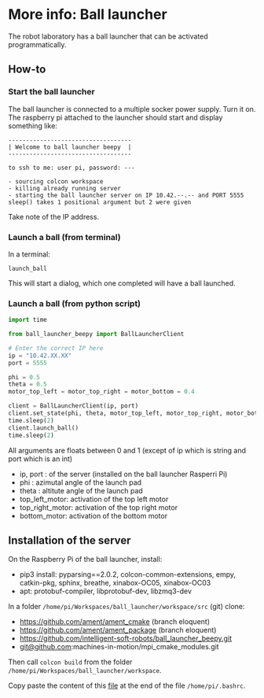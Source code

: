 # More info: Ball launcher

The robot laboratory has a ball launcher that can be activated programmatically.

## How-to

### Start the ball launcher

The ball launcher is connected to a multiple socker power supply. Turn it on. The raspberry pi attached to the launcher should start and display something like:

```
-----------------------------------
| Welcome to ball launcher beepy  |
-----------------------------------

to ssh to me: user pi, password: ---

- sourcing colcon workspace
- killing already running server
- starting the ball launcher server on IP 10.42.--.-- and PORT 5555
sleep() takes 1 positional argument but 2 were given
```

Take note of the IP address.

### Launch a ball (from terminal)

In a terminal:

```
launch_ball
``` 

This will start a dialog, which one completed will have a ball launched.


### Launch a ball (from python script)

``` python
import time

from ball_launcher_beepy import BallLauncherClient

# Enter the correct IP here
ip = "10.42.XX.XX"
port = 5555

phi = 0.5
theta = 0.5
motor_top_left = motor_top_right = motor_bottom = 0.4

client = BallLauncherClient(ip, port)
client.set_state(phi, theta, motor_top_left, motor_top_right, motor_bottom)
time.sleep(2)
client.launch_ball()
time.sleep(2)
```

All arguments are floats between 0 and 1 (except of ip which is string and port which is an int)

- ip, port : of the server (installed on the ball launcher Rasperri Pi)
- phi : azimutal angle of the launch pad
- theta : altitute angle of the launch pad
- top_left_motor: activation of the top left motor
- top_right_motor: activation of the top right motor
- bottom_motor: activation of the bottom motor

## Installation of the server

On the Raspberry Pi of the ball launcher, install:

- pip3 install: pyparsing==2.0.2, colcon-common-extensions, empy, catkin-pkg, sphinx, breathe, xinabox-OC05, xinabox-OC03
- apt: protobuf-compiler, libprotobuf-dev, libzmq3-dev

In a folder ```/home/pi/Workspaces/ball_launcher/workspace/src``` (git) clone:

- https://github.com/ament/ament_cmake (branch eloquent)
- https://github.com/ament/ament_package (branch eloquent)
- https://github.com/intelligent-soft-robots/ball_launcher_beepy.git
- git@github.com:machines-in-motion/mpi_cmake_modules.git

Then call ```colcon build``` from the folder ```/home/pi/Workspaces/ball_launcher/workspace```.

Copy paste the content of this [file](https://github.com/intelligent-soft-robots/ball_launcher_beepy/blob/master/misc/server_message.bash) at the end of the file ```/home/pi/.bashrc```.

